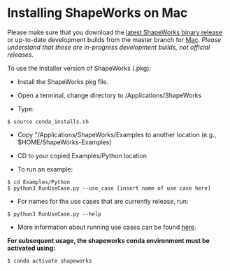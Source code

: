 
Installing ShapeWorks on Mac
=====================

Please make sure that you download the [latest ShapeWorks binary release](https://github.com/SCIInstitute/ShapeWorks/releases/latest) or up-to-date development builds from the master branch for [Mac](https://github.com/SCIInstitute/ShapeWorks/releases/tag/dev-mac). *Please understand that these are in-progress development builds, not official releases.*


To use the installer version of ShapeWorks (.pkg):

- Install the ShapeWorks pkg file.

- Open a terminal, change directory to /Applications/ShapeWorks

- Type:

```
$ source conda_installs.sh
```

- Copy "/Applications/ShapeWorks/Examples to another location (e.g., $HOME/ShapeWorks-Examples)

- CD to your copied Examples/Python location

- To run an example:

```
$ cd Examples/Python
$ python3 RunUseCase.py --use_case [insert name of use case here]
```

- For names for the use cases that are currently release, run:

```
$ python3 RunUseCase.py --help
```

- More information about running use cases can be found [here](../UseCases/UseCases.md#running-the-use-cases).



**For subsequent usage, the shapeworks conda environment must be activated using:**

```
$ conda activate shapeworks
```